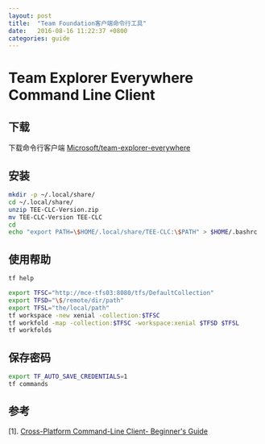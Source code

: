```yaml
---
layout: post
title:  "Team Foundation客户端命令行工具"
date:   2016-08-16 11:22:37 +0800
categories: guide
---
```

# Team Explorer Everywhere Command Line Client

## 下载

下载命令行客户端
[Microsoft/team-explorer-everywhere](https://github.com/Microsoft/team-explorer-everywhere)

## 安装

```bash
mkdir -p ~/.local/share/
cd ~/.local/share/
unzip TEE-CLC-Version.zip
mv TEE-CLC-Version TEE-CLC
cd
echo "export PATH=\$HOME/.local/share/TEE-CLC:\$PATH" > $HOME/.bashrc
```

## 使用帮助

```bash
tf help

export TFSC="http://mce-tfs03:8080/tfs/DefaultCollection"
export TFSD="\$/remote/dir/path"
export TFSL="the/local/path"
tf workspace -new xenial -collection:$TFSC
tf workfold -map -collection:$TFSC -workspace:xenial $TFSD $TFSL
tf workfolds
```

## 保存密码

```bash
export TF_AUTO_SAVE_CREDENTIALS=1
tf commands
```

## 参考

[1]. [Cross-Platform Command-Line Client- Beginner's Guide](https://msdn.microsoft.com/en-us/library/hh873092(v=vs.120).aspx)
